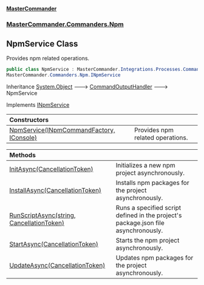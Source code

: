 #### [MasterCommander](MasterCommander.md 'MasterCommander')
### [MasterCommander.Commanders.Npm](MasterCommander.Commanders.Npm.md 'MasterCommander.Commanders.Npm')

## NpmService Class

Provides npm related operations.

```csharp
public class NpmService : MasterCommander.Integrations.Processes.CommandOutputHandler,
MasterCommander.Commanders.Npm.INpmService
```

Inheritance [System.Object](https://docs.microsoft.com/en-us/dotnet/api/System.Object 'System.Object') &#129106; [CommandOutputHandler](CommandOutputHandler.md 'MasterCommander.Integrations.Processes.CommandOutputHandler') &#129106; NpmService

Implements [INpmService](INpmService.md 'MasterCommander.Commanders.Npm.INpmService')

| Constructors | |
| :--- | :--- |
| [NpmService(INpmCommandFactory, IConsole)](NpmService.NpmService(INpmCommandFactory,IConsole).md 'MasterCommander.Commanders.Npm.NpmService.NpmService(MasterCommander.Commanders.Npm.INpmCommandFactory, MasterCommander.Core.Display.IConsole)') | Provides npm related operations. |

| Methods | |
| :--- | :--- |
| [InitAsync(CancellationToken)](NpmService.InitAsync(CancellationToken).md 'MasterCommander.Commanders.Npm.NpmService.InitAsync(System.Threading.CancellationToken)') | Initializes a new npm project asynchronously. |
| [InstallAsync(CancellationToken)](NpmService.InstallAsync(CancellationToken).md 'MasterCommander.Commanders.Npm.NpmService.InstallAsync(System.Threading.CancellationToken)') | Installs npm packages for the project asynchronously. |
| [RunScriptAsync(string, CancellationToken)](NpmService.RunScriptAsync(string,CancellationToken).md 'MasterCommander.Commanders.Npm.NpmService.RunScriptAsync(string, System.Threading.CancellationToken)') | Runs a specified script defined in the project's package.json file asynchronously. |
| [StartAsync(CancellationToken)](NpmService.StartAsync(CancellationToken).md 'MasterCommander.Commanders.Npm.NpmService.StartAsync(System.Threading.CancellationToken)') | Starts the npm project asynchronously. |
| [UpdateAsync(CancellationToken)](NpmService.UpdateAsync(CancellationToken).md 'MasterCommander.Commanders.Npm.NpmService.UpdateAsync(System.Threading.CancellationToken)') | Updates npm packages for the project asynchronously. |
